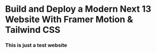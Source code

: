 # Build and Deploy a Modern Next 13 Website With Framer Motion & Tailwind CSS

### This is just a test website 
